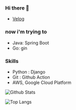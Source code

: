 ### Hi there 👋
* [Velog](https://velog.io/@golony6449)

### now i'm trying to
* Java: Spring Boot
* Go: gin

### Skills
* Python : Django
* Git : Github Action
* AWS, Google Cloud Platform

![Github Stats](https://github-readme-stats.vercel.app/api?username=golony6449&show_icons=true)

![Top Langs](https://github-readme-stats.vercel.app/api/top-langs/?username=golony6449&layout=compact&theme=dracula)



<!--
**golony6449/golony6449** is a ✨ _special_ ✨ repository because its `README.md` (this file) appears on your GitHub profile.

Here are some ideas to get you started:

- 🔭 I’m currently working on ...
- 🌱 I’m currently learning ...
- 👯 I’m looking to collaborate on ...
- 🤔 I’m looking for help with ...
- 💬 Ask me about ...
- 📫 How to reach me: ...
- 😄 Pronouns: ...
- ⚡ Fun fact: ...
-->
